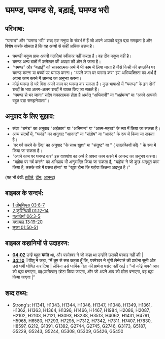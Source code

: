 # घमण्ड, घमण्ड से, बड़ाई, घमण्ड भरी #

## परिभाषा: ##

“घमण्ड” और “घमण्ड भरी” शब्द उस मनुष्य के संदर्भ में हैं जो अपने आपको बहुत बड़ा समझता है और विशेष करके सोचता है कि वह अन्यों से कहीं अधिक उत्तम है।

* घमण्डी मनुष्य प्रायः अपनी गलतियां स्वीकार नहीं करता है। वह दीन मनुष्य नहीं है।
* घमण्ड अन्य बातों में परमेश्वर की अवज्ञा की ओर ले जाता है।
* “घमण्ड” और “बड़ाई” को सकारात्मक अर्थ में भी काम में लिया जाता है जैसे किसी की उपलब्धि पर घमण्ड करना या बच्चों पर घमण्ड करना। “अपने काम पर घमण्ड कर” इस अभिव्यक्तिता का अर्थ है अपना काम करने में आनन्द का अनुभव करना।
* कोई घमण्ड से भरे बिना अपने काम पर घमण्ड कर सकता है। कुछ भाषाओं में “घमण्ड” के इन दोनों शब्दों के भाव अलग-अलग शब्दों में व्यक्त किए जा सकते हैं।
* “घमण्ड से भर जाना” सदैव नकारात्मक होता है अर्थात् “अभिमानी” या “अहंमन्य” या “अपने आपको बहुत बड़ा समझनेवाला”।

## अनुवाद के लिए सुझाव:  ##

* संज्ञा "घमंड" का अनुवाद "अहंकार" या "अभिमान" या "आत्म-महत्व" के रूप में किया जा सकता है।
* अन्य संदर्भों में, "घमंड" का अनुवाद "आनन्द" या "संतोष" या "आनंद" के रूप में किया जा सकता है।
* 'पर गर्व करने के लिए' का अनुवाद "के साथ खुश" या "संतुष्ट" या " ( उपलब्धियों की) " के रूप में किया जा सकता है।
* “अपने काम पर घमण्ड कर” इस वाक्यांश का अर्थ है अपना काम करने में आनन्द का अनुभव करना।
* "यहोवा पर गर्व करने" का अभिप्राय भी अनुवादित किया जा सकता है, "यहोवा ने जो कुछ अद्भुत काम किया है, उसके बारे में प्रसन्न होना" या "खुश होना कि यहोवा कितना अद्भुत है।"

(यह भी देखें: [हठीले](../other/arrogant.md), [दीन](../kt/humble.md), [आनन्द](../other/joy.md))

## बाइबल के सन्दर्भ: ##

* [1 तीमुथियुस 03:6-7](rc://en/tn/help/1ti/03/06)
* [2 कुरिन्थियों 01:12-14](rc://en/tn/help/2co/01/12)
* [गलातियों 06:3-5](rc://en/tn/help/gal/06/03)
* [यशायाह 13:19-20](rc://en/tn/help/isa/13/19)
* [लूका 01:50-51](rc://en/tn/help/luk/01/50)

## बाइबल कहानियों से उदाहरण: ##

  * __[04:02](rc://en/tn/help/obs/04/02)__ उन्हें बहुत __घमंड__ था, और परमेश्वर ने जो कहा था उन्होंने उसकी परवाह नहीं की |
  * __[34:10](rc://en/tn/help/obs/34/10)__ Tयीशु ने कहा, “मैं तुम से सच कहता हूँ कि, परमेश्वर ने चुंगी लेनेवाले की प्रार्थना सुनी और उसे धर्मी घोषित कर दिया |  लेकिन उसे धार्मिक नेता की प्रार्थना पसंद नहीं आई। “जो कोई अपने आप को बड़ा बनाएगा, वह(परमेश्वर) छोटा किया जाएगा, और जो अपने आप को छोटा बनाएगा, वह बड़ा किया जाएगा |”

## शब्द तथ्य: ##

* Strong's: H1341, H1343, H1344, H1346, H1347, H1348, H1349, H1361, H1362, H1363, H1364, H1396, H1466, H1467, H1984, H2086, H2087, H2102, H2103, H2121, H3093, H3238, H3513, H4062, H1431, H4791, H5965, H6580, H7293, H7295, H7312, H7342, H7311, H7407, H7830, H8597, G212, G1391, G1392, G2744, G2745, G2746, G3173, G5187, G5229, G5243, G5244, G5308, G5309, G5426, G5450
